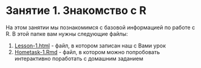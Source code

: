 # Занятие 1. Знакомство с R

На этом занятии мы познакомимся с базовой информацией по работе с R.
В этой папке вам нужны следующие файлы:

1. [Lesson-1.html](https://github.com/Alex9309/data_manipulation_cir/blob/master/Lesson%201/Lesson-1.html) - файл, в котором записан наш с Вами урок
2. [Hometask-1.Rmd](https://github.com/Alex9309/data_manipulation_cir/blob/master/Lesson%201/Hometask-1.Rmd) - файл, в котором можно попробовать интерактивно поработать с домашним заданием